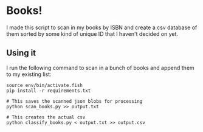 # Books!

I made this script to scan in my books by ISBN and create a csv database of them sorted by some kind of unique ID that I haven't decided on yet.

## Using it

I run the following command to scan in a bunch of books and append them to my existing list:

```
source env/bin/activate.fish
pip install -r requirements.txt

# This saves the scanned json blobs for processing
python scan_books.py >> output.txt

# This creates the actual csv
python classify_books.py < output.txt >> output.csv
```
